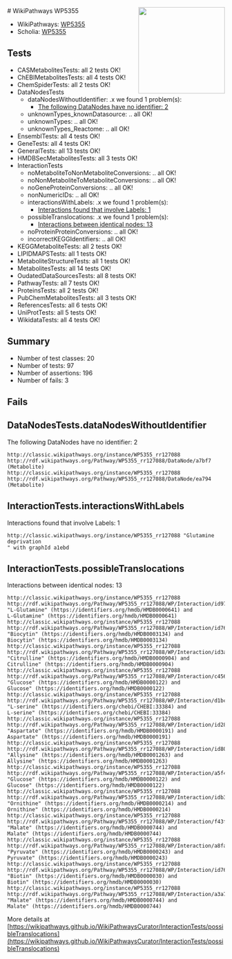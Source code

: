 <img style="float: right; width: 200px" src="https://upload.wikimedia.org/wikipedia/commons/thumb/8/83/Wplogo_with_text_500.png/640px-Wplogo_with_text_500.png" />
# WikiPathways WP5355

* WikiPathways: [WP5355](https://wikipathways.org/pathways/WP5355)
* Scholia: [WP5355](https://scholia.toolforge.org/wikipathways/WP5355)
## Tests
* CASMetabolitesTests: all 2 tests OK!
* ChEBIMetabolitesTests: all 4 tests OK!
* ChemSpiderTests: all 2 tests OK!
* DataNodesTests
    * dataNodesWithoutIdentifier: .x we found 1 problem(s):
        * [The following DataNodes have no identifier: 2](#d2d32fa1)
    * unknownTypes_knownDatasource: .. all OK!
    * unknownTypes: .. all OK!
    * unknownTypes_Reactome: .. all OK!
* EnsemblTests: all 4 tests OK!
* GeneTests: all 4 tests OK!
* GeneralTests: all 13 tests OK!
* HMDBSecMetabolitesTests: all 3 tests OK!
* InteractionTests
    * noMetaboliteToNonMetaboliteConversions: .. all OK!
    * noNonMetaboliteToMetaboliteConversions: .. all OK!
    * noGeneProteinConversions: .. all OK!
    * nonNumericIDs: .. all OK!
    * interactionsWithLabels: .x we found 1 problem(s):
        * [Interactions found that involve Labels: 1](#630d2678)
    * possibleTranslocations: .x we found 1 problem(s):
        * [Interactions between identical nodes: 13](#661ebeed)
    * noProteinProteinConversions: .. all OK!
    * incorrectKEGGIdentifiers: .. all OK!
* KEGGMetaboliteTests: all 2 tests OK!
* LIPIDMAPSTests: all 1 tests OK!
* MetaboliteStructureTests: all 1 tests OK!
* MetabolitesTests: all 14 tests OK!
* OudatedDataSourcesTests: all 8 tests OK!
* PathwayTests: all 7 tests OK!
* ProteinsTests: all 2 tests OK!
* PubChemMetabolitesTests: all 3 tests OK!
* ReferencesTests: all 6 tests OK!
* UniProtTests: all 5 tests OK!
* WikidataTests: all 4 tests OK!


## Summary

* Number of test classes: 20
* Number of tests: 97
* Number of assertions: 196
* Number of fails: 3

## Fails

<a name="d2d32fa1" />

## DataNodesTests.dataNodesWithoutIdentifier

The following DataNodes have no identifier: 2
```
http://classic.wikipathways.org/instance/WP5355_rr127088 http://rdf.wikipathways.org/Pathway/WP5355_rr127088/DataNode/a7bf7 (Metabolite)
http://classic.wikipathways.org/instance/WP5355_rr127088 http://rdf.wikipathways.org/Pathway/WP5355_rr127088/DataNode/ea794 (Metabolite)
```

<a name="630d2678" />

## InteractionTests.interactionsWithLabels

Interactions found that involve Labels: 1
```
http://classic.wikipathways.org/instance/WP5355_rr127088 "Glutamine deprivation
" with graphId a1ebd
```

<a name="661ebeed" />

## InteractionTests.possibleTranslocations

Interactions between identical nodes: 13
```
http://classic.wikipathways.org/instance/WP5355_rr127088 http://rdf.wikipathways.org/Pathway/WP5355_rr127088/WP/Interaction/id97d3f5a6 "L-Glutamine" (https://identifiers.org/hmdb/HMDB0000641) and 
L-Glutamine" (https://identifiers.org/hmdb/HMDB0000641)
http://classic.wikipathways.org/instance/WP5355_rr127088 http://rdf.wikipathways.org/Pathway/WP5355_rr127088/WP/Interaction/id76a579f0 "Biocytin" (https://identifiers.org/hmdb/HMDB0003134) and 
Biocytin" (https://identifiers.org/hmdb/HMDB0003134)
http://classic.wikipathways.org/instance/WP5355_rr127088 http://rdf.wikipathways.org/Pathway/WP5355_rr127088/WP/Interaction/id3aad3d61 "Citrulline" (https://identifiers.org/hmdb/HMDB0000904) and 
Citrulline" (https://identifiers.org/hmdb/HMDB0000904)
http://classic.wikipathways.org/instance/WP5355_rr127088 http://rdf.wikipathways.org/Pathway/WP5355_rr127088/WP/Interaction/c4561 "Glucose" (https://identifiers.org/hmdb/HMDB0000122) and 
Glucose" (https://identifiers.org/hmdb/HMDB0000122)
http://classic.wikipathways.org/instance/WP5355_rr127088 http://rdf.wikipathways.org/Pathway/WP5355_rr127088/WP/Interaction/d1bc6 "L-serine" (https://identifiers.org/chebi/CHEBI:33384) and 
L-serine" (https://identifiers.org/chebi/CHEBI:33384)
http://classic.wikipathways.org/instance/WP5355_rr127088 http://rdf.wikipathways.org/Pathway/WP5355_rr127088/WP/Interaction/id2821b8bd "Aspartate" (https://identifiers.org/hmdb/HMDB0000191) and 
Aspartate" (https://identifiers.org/hmdb/HMDB0000191)
http://classic.wikipathways.org/instance/WP5355_rr127088 http://rdf.wikipathways.org/Pathway/WP5355_rr127088/WP/Interaction/id8003bd1 "Allysine" (https://identifiers.org/hmdb/HMDB0001263) and 
Allysine" (https://identifiers.org/hmdb/HMDB0001263)
http://classic.wikipathways.org/instance/WP5355_rr127088 http://rdf.wikipathways.org/Pathway/WP5355_rr127088/WP/Interaction/a5f40 "Glucose" (https://identifiers.org/hmdb/HMDB0000122) and 
Glucose" (https://identifiers.org/hmdb/HMDB0000122)
http://classic.wikipathways.org/instance/WP5355_rr127088 http://rdf.wikipathways.org/Pathway/WP5355_rr127088/WP/Interaction/idb3470e70 "Ornithine" (https://identifiers.org/hmdb/HMDB0000214) and 
Ornithine" (https://identifiers.org/hmdb/HMDB0000214)
http://classic.wikipathways.org/instance/WP5355_rr127088 http://rdf.wikipathways.org/Pathway/WP5355_rr127088/WP/Interaction/f43f0 "Malate" (https://identifiers.org/hmdb/HMDB0000744) and 
Malate" (https://identifiers.org/hmdb/HMDB0000744)
http://classic.wikipathways.org/instance/WP5355_rr127088 http://rdf.wikipathways.org/Pathway/WP5355_rr127088/WP/Interaction/a8fa1 "Pyruvate" (https://identifiers.org/hmdb/HMDB0000243) and 
Pyruvate" (https://identifiers.org/hmdb/HMDB0000243)
http://classic.wikipathways.org/instance/WP5355_rr127088 http://rdf.wikipathways.org/Pathway/WP5355_rr127088/WP/Interaction/id7601a3df "Biotin" (https://identifiers.org/hmdb/HMDB0000030) and 
Biotin" (https://identifiers.org/hmdb/HMDB0000030)
http://classic.wikipathways.org/instance/WP5355_rr127088 http://rdf.wikipathways.org/Pathway/WP5355_rr127088/WP/Interaction/a3a75 "Malate" (https://identifiers.org/hmdb/HMDB0000744) and 
Malate" (https://identifiers.org/hmdb/HMDB0000744)
```

More details at [https://wikipathways.github.io/WikiPathwaysCurator/InteractionTests/possibleTranslocations](https://wikipathways.github.io/WikiPathwaysCurator/InteractionTests/possibleTranslocations)

